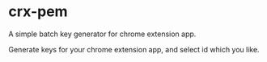 # crx-pem

A simple batch key generator for chrome extension app.

Generate keys for your chrome extension app, and select id which you like.
